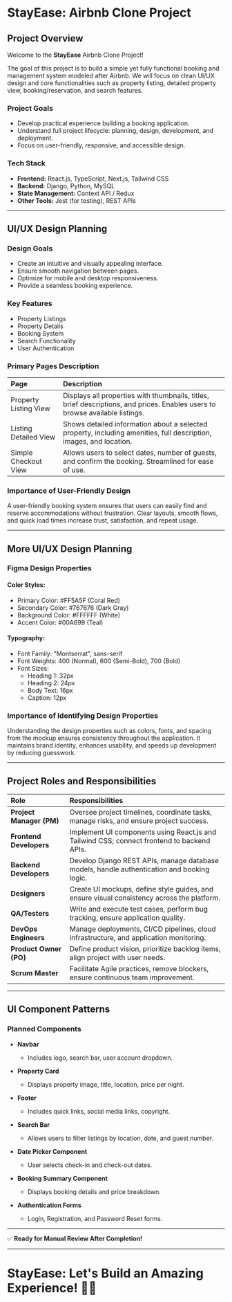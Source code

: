 # StayEase: Airbnb Clone Project

## Project Overview

Welcome to the **StayEase** Airbnb Clone Project!

The goal of this project is to build a simple yet fully functional booking and management system modeled after Airbnb. We will focus on clean UI/UX design and core functionalities such as property listing, detailed property view, booking/reservation, and search features.

### Project Goals
- Develop practical experience building a booking application.
- Understand full project lifecycle: planning, design, development, and deployment.
- Focus on user-friendly, responsive, and accessible design.

### Tech Stack
- **Frontend:** React.js, TypeScript, Next.js, Tailwind CSS
- **Backend:** Django, Python, MySQL
- **State Management:** Context API / Redux
- **Other Tools:** Jest (for testing), REST APIs

---

## UI/UX Design Planning

### Design Goals
- Create an intuitive and visually appealing interface.
- Ensure smooth navigation between pages.
- Optimize for mobile and desktop responsiveness.
- Provide a seamless booking experience.

### Key Features
- Property Listings
- Property Details
- Booking System
- Search Functionality
- User Authentication

### Primary Pages Description

| Page | Description |
|:----|:------------|
| Property Listing View | Displays all properties with thumbnails, titles, brief descriptions, and prices. Enables users to browse available listings. |
| Listing Detailed View | Shows detailed information about a selected property, including amenities, full description, images, and location. |
| Simple Checkout View | Allows users to select dates, number of guests, and confirm the booking. Streamlined for ease of use. |

### Importance of User-Friendly Design
A user-friendly booking system ensures that users can easily find and reserve accommodations without frustration. Clear layouts, smooth flows, and quick load times increase trust, satisfaction, and repeat usage.

---

## More UI/UX Design Planning

### Figma Design Properties

#### Color Styles:
- Primary Color: #FF5A5F (Coral Red)
- Secondary Color: #767676 (Dark Gray)
- Background Color: #FFFFFF (White)
- Accent Color: #00A699 (Teal)

#### Typography:
- Font Family: "Montserrat", sans-serif
- Font Weights: 400 (Normal), 600 (Semi-Bold), 700 (Bold)
- Font Sizes: 
  - Heading 1: 32px
  - Heading 2: 24px
  - Body Text: 16px
  - Caption: 12px

### Importance of Identifying Design Properties
Understanding the design properties such as colors, fonts, and spacing from the mockup ensures consistency throughout the application. It maintains brand identity, enhances usability, and speeds up development by reducing guesswork.

---

## Project Roles and Responsibilities

| Role | Responsibilities |
|:----|:------------------|
| **Project Manager (PM)** | Oversee project timelines, coordinate tasks, manage risks, and ensure project success. |
| **Frontend Developers** | Implement UI components using React.js and Tailwind CSS; connect frontend to backend APIs. |
| **Backend Developers** | Develop Django REST APIs, manage database models, handle authentication and booking logic. |
| **Designers** | Create UI mockups, define style guides, and ensure visual consistency across the platform. |
| **QA/Testers** | Write and execute test cases, perform bug tracking, ensure application quality. |
| **DevOps Engineers** | Manage deployments, CI/CD pipelines, cloud infrastructure, and application monitoring. |
| **Product Owner (PO)** | Define product vision, prioritize backlog items, align project with user needs. |
| **Scrum Master** | Facilitate Agile practices, remove blockers, ensure continuous team improvement. |

---

## UI Component Patterns

### Planned Components

- **Navbar**
  - Includes logo, search bar, user account dropdown.

- **Property Card**
  - Displays property image, title, location, price per night.

- **Footer**
  - Includes quick links, social media links, copyright.

- **Search Bar**
  - Allows users to filter listings by location, date, and guest number.

- **Date Picker Component**
  - User selects check-in and check-out dates.

- **Booking Summary Component**
  - Displays booking details and price breakdown.

- **Authentication Forms**
  - Login, Registration, and Password Reset forms.

---


✅ **Ready for Manual Review After Completion!**

---

# StayEase: Let's Build an Amazing Experience! 🚀🏡
